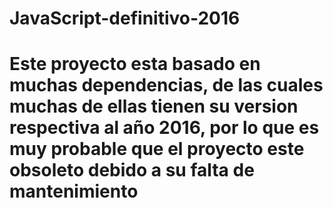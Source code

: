 # JavaScript-definitivo-2016

# Este proyecto esta basado en muchas dependencias, de las cuales muchas de ellas tienen su version respectiva al año 2016, por lo que es  muy probable que el proyecto este obsoleto debido a su falta de mantenimiento